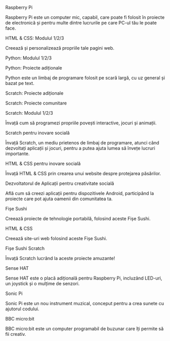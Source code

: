 Raspberry Pi

Raspberry Pi este un computer mic, capabil, care poate fi folosit în proiecte de electronică și pentru multe dintre lucrurile pe care PC-ul tău le poate face.

HTML & CSS: Modulul 1/2/3

Creează și personalizează propriile tale pagini web.

Python: Modulul 1/2/3

Python: Proiecte adiționale

Python este un limbaj de programare folosit pe scară largă, cu uz general și bazat pe text.

Scratch: Proiecte adiționale

Scratch: Proiecte comunitare

Scratch: Modulul 1/2/3

Învață cum să programezi propriile povești interactive, jocuri și animații.

Scratch pentru inovare socială

Învață Scratch, un mediu prietenos de limbaj de programare, atunci când dezvoltați aplicații și jocuri, pentru a putea ajuta lumea să învețe lucruri importante.

HTML & CSS pentru inovare socială

Învață HTML & CSS prin crearea unui website despre protejarea păsărilor.

Dezvoltatorul de Aplicații pentru creativitate socială

Află cum să creezi aplicații pentru dispozitivele Android, participând la proiecte care pot ajuta oamenii din comunitatea ta.

Fișe Sushi

Creează proiecte de tehnologie portabilă, folosind aceste Fișe Sushi.

HTML & CSS

Creează site-uri web folosind aceste Fișe Sushi.

Fișe Sushi Scratch

Învață Scratch lucrând la aceste proiecte amuzante!

Sense HAT

Sense HAT este o placă adițională pentru Raspberry Pi, incluzând LED-uri, un joystick și o mulțime de senzori.

Sonic Pi

Sonic Pi este un nou instrument muzical, conceput pentru a crea sunete cu ajutorul codului.

BBC micro:bit

BBC micro:bit este un computer programabil de buzunar care îți permite să fii creativ.